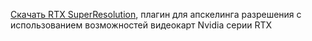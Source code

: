 [Скачать RTX SuperResolution](https://obsproject.com/forum/resources/obs-rtx-superresolution.1890/), плагин для апскелинга разрешения с использованием возможностей видеокарт Nvidia серии RTX